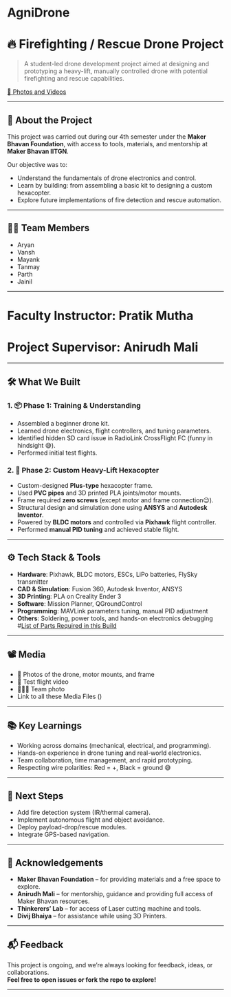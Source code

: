 # AgniDrone
# 🔥 Firefighting / Rescue Drone Project

> A student-led drone development project aimed at designing and prototyping a heavy-lift, manually controlled drone with potential firefighting and rescue capabilities.

[🔗 Photos and Videos](https://iitgnacin-my.sharepoint.com/:f:/g/personal/23110048_iitgn_ac_in/El2Yii2KWylPtdONhYA-aMUB11aQDVWij_SjwvpswyfQrQ?e=ryd7AF)


---

## 📌 About the Project

This project was carried out during our 4th semester under the **Maker Bhavan Foundation**, with access to tools, materials, and mentorship at **Maker Bhavan IITGN**.

Our objective was to:
- Understand the fundamentals of drone electronics and control.
- Learn by building: from assembling a basic kit to designing a custom hexacopter.
- Explore future implementations of fire detection and rescue automation.

---

## 👨‍💻 Team Members

- Aryan
- Vansh  
- Mayank  
- Tanmay  
- Parth  
- Jainil
  
---
# **Faculty Instructor:** Pratik Mutha

# **Project Supervisor:** Anirudh Mali
---

## 🛠️ What We Built

### 1. 📦 Phase 1: Training & Understanding
- Assembled a beginner drone kit.
- Learned drone electronics, flight controllers, and tuning parameters.
- Identified hidden SD card issue in RadioLink CrossFlight FC (funny in hindsight 😅).
- Performed initial test flights.

### 2. 🚁 Phase 2: Custom Heavy-Lift Hexacopter
- Custom-designed **Plus-type** hexacopter frame.
- Used **PVC pipes** and 3D printed PLA joints/motor mounts.
- Frame required **zero screws** (except motor and frame connection😉).
- Structural design and simulation done using **ANSYS** and **Autodesk Inventor**.
- Powered by **BLDC motors** and controlled via **Pixhawk** flight controller.
- Performed **manual PID tuning** and achieved stable flight.

---

## ⚙️ Tech Stack & Tools

- **Hardware**: Pixhawk, BLDC motors, ESCs, LiPo batteries, FlySky transmitter
- **CAD & Simulation**: Fusion 360, Autodesk Inventor, ANSYS
- **3D Printing**: PLA on Creality Ender 3
- **Software**: Mission Planner, QGroundControl
- **Programming**: MAVLink parameters tuning, manual PID adjustment
- **Others**: Soldering, power tools, and hands-on electronics debugging
#[List of Parts Required in this Build]([https://iitgnacin-my.sharepoint.com/:f:/g/personal/23110048_iitgn_ac_in/El2Yii2KWylPtdONhYA-aMUB11aQDVWij_SjwvpswyfQrQ?e=ryd7AF](https://iitgnacin-my.sharepoint.com/:x:/g/personal/23110048_iitgn_ac_in/EbiZ3_7Fo0xGhVJNSj4nCxoBQVNuW1qEzTfguQrweLLmPg?e=0ApdLf))

---

## 📽️ Media

- 📸 Photos of the drone, motor mounts, and frame 
- 🎥 Test flight video 
- 🧑‍🤝‍🧑 Team photo 
- Link to all these Media Files ()
  
---

## 📚 Key Learnings

- Working across domains (mechanical, electrical, and programming).
- Hands-on experience in drone tuning and real-world electronics.
- Team collaboration, time management, and rapid prototyping.
- Respecting wire polarities: Red = +, Black = ground 😅

---

## 🚧 Next Steps

- Add fire detection system (IR/thermal camera).
- Implement autonomous flight and object avoidance.
- Deploy payload-drop/rescue modules.
- Integrate GPS-based navigation.

---

## 🙏 Acknowledgements

- **Maker Bhavan Foundation** – for providing materials and a free space to explore.
- **Anirudh Mali** – for mentorship, guidance and providing full access of Maker Bhavan resources.
- **Thinkerers’ Lab** – for access of Laser cutting machine and tools.
- **Divij Bhaiya** – for assistance while using 3D Printers.

---

## 📬 Feedback

This project is ongoing, and we’re always looking for feedback, ideas, or collaborations.  
**Feel free to open issues or fork the repo to explore!**

---


